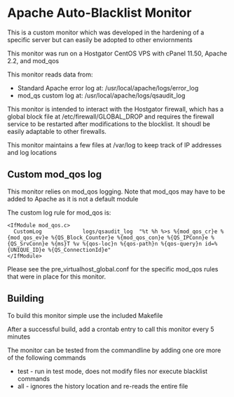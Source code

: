 # Apache Auto-Blacklist Monitor

This is a custom monitor which was developed in the hardening of a specific server but can easily be adopted to other enviornments

This monitor was run on a Hostgator CentOS VPS with cPanel 11.50, Apache 2.2, and mod_qos

This monitor reads data from:

* Standard Apache error log at: /usr/local/apache/logs/error_log
* mod_qs custom log at: /usr/local/apache/logs/qsaudit_log

This monitor is intended to interact with the Hostgator firewall, which has a global block file at /etc/firewall/GLOBAL_DROP and requires the firewall service to be restarted after modifications to the blocklist. It shoudl be easily adaptable to other firewalls.

This monitor maintains a few files at /var/log to keep track of IP addresses and log locations

## Custom mod_qos log

This monitor relies on mod_qos logging. Note that mod_qos may have to be added to Apache as it is not a default module

The custom log rule for mod_qos is:

```
<IfModule mod_qos.c>
  CustomLog             logs/qsaudit_log  "%t %h %>s %{mod_qos_cr}e %{mod_qos_ev}e %{QS_Block_Counter}e %{mod_qos_con}e %{QS_IPConn}e %{QS_SrvConn}e %{ms}T %v %{qos-loc}n %{qos-path}n %{qos-query}n id=%{UNIQUE_ID}e %{QS_ConnectionId}e"
</IfModule>
```

Please see the pre_virtualhost_global.conf for the specific mod_qos rules that were in place for this monitor.

## Building

To build this monitor simple use the included Makefile

After a successful build, add a crontab entry to call this monitor every 5 minutes

The monitor can be tested from the commandline by adding one ore more of the following commands

* test - run in test mode, does not modify files nor execute blacklist commands
* all  - ignores the history location and re-reads the entire file

